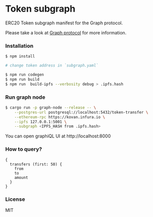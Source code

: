 # Token subgraph

ERC20 Token subgraph manifest for the Graph protocol.

Please take a look at [Graph protocol](https://github.com/graphprotocol/graph-node) for more information.

### Installation

```bash
$ npm install

# change token address in `subgraph.yaml`

$ npm run codegen
$ npm run build
$ npm run  build-ipfs --verbosity debug > .ipfs.hash
```

### Run graph node

```bash
$ cargo run -p graph-node --release -- \
    --postgres-url postgresql://localhost:5432/token-transfer \
    --ethereum-rpc https://kovan.infura.io \
    --ipfs 127.0.0.1:5001 \
    --subgraph <IPFS_HASH from .ipfs.hash>
```

You can open graphiQL UI at http://localhost:8000

### How to query?

```
{
  transfers (first: 50) {
    from
    to
    amount
  }
}
```

### License

MIT
